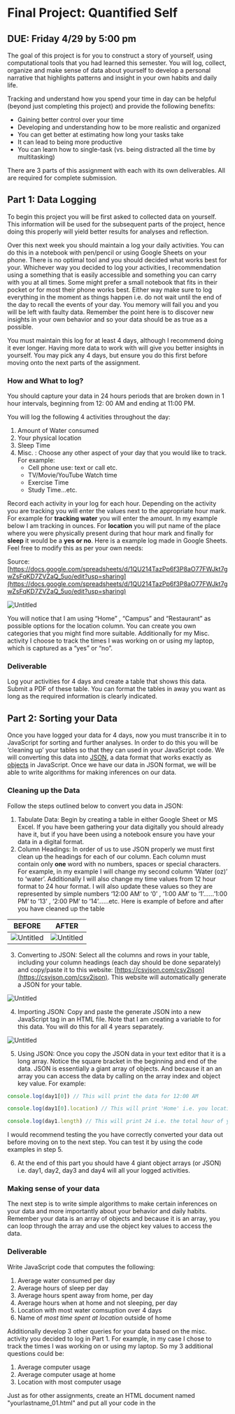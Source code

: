 # Final Project: Quantified Self

## DUE: Friday 4/29 by 5:00 pm

The goal of this project is for you to construct a story of yourself, using computational tools that you had learned this semester. You will log, collect, organize and make sense of data about yourself to develop a personal narrative that highlights patterns and insight in your own habits and daily life. 

Tracking and understand how you spend your time in day can be helpful (beyond just completing this project) and provide the following benefits:

- Gaining better control over your time
- Developing and understanding how to be more realistic and organized
- You can get better at estimating how long your tasks take
- It can lead to being more productive
- You can learn how to single-task (vs. being distracted all the time by multitasking)

There are 3 parts of this assignment with each with its own deliverables.  All are required for complete submission.

## Part 1: Data Logging

To begin this project you will be first asked to collected data on yourself. This information will be used for the subsequent parts of the project, hence doing this properly will yield better results for analyses and reflection. 

Over this next week you should maintain a log your daily activities. You can do this in a notebook with pen/pencil or using Google Sheets on your phone. There is no optimal tool and you should decided what works best for your. Whichever way you decided to log your activities, I recommendation using a something that is easily accessible and something you can carry with you at all times. Some might prefer a small notebook that fits in their pocket or for most their phone works best. Either way make sure to log everything in the moment as things happen i.e. do not wait until the end of the day to recall the events of your day. You memory will fail you and you will be left with faulty data. Remember the point here is to discover new insights in your own behavior and so your data should be as true as a possible. 

You must maintain this log for at least 4 days, although I recommend doing it ever longer. Having more data to work with will give you better insights in yourself. You may pick any 4 days, but ensure you do this first before moving onto the next parts of the assignment. 

### How and What to log?

You should capture your data in 24 hours periods that are broken down in 1 hour intervals, beginning from 12: 00 AM and ending at 11:00 PM. 

You will log the following 4 activities throughout the day:

1. Amount of Water consumed
2. Your physical location
3. Sleep Time
4. Misc. : Choose any other aspect of your day that you would like to track. For example:
    - Cell phone use: text or call etc.
    - TV/Movie/YouTube Watch time
    - Exercise Time
    - Study Time...etc.

Record each activity in your log for each hour. Depending on the activity you are tracking you will enter the values next to the appropriate hour mark. For example for  **tracking water** you will enter the amount. In my example below I am tracking in ounces.  For **location** you will put name of the place where you were physically present during that hour mark and finally for **sleep** it would be a **yes or no**.  Here is a example log made in Google Sheets. Feel free to modify this as per your own needs:

Source:  [https://docs.google.com/spreadsheets/d/1QU214TazPp6f3P8aO77FWJkt7gwZsFqKD7ZVZaQ_5uo/edit?usp=sharing](https://docs.google.com/spreadsheets/d/1QU214TazPp6f3P8aO77FWJkt7gwZsFqKD7ZVZaQ_5uo/edit?usp=sharing)

![Untitled](Final%20Proj%208f0d8/Untitled.png)

You will notice that I am using “Home” , “Campus” and “Restaurant” as possible options for the location column. You can create you own categories that you might find more suitable. Additionally for my Misc. activity I choose to track the times I was working on or using my laptop, which is captured as a “yes” or “no”.

### Deliverable

Log your activities for 4 days and create a table that shows this data. Submit a PDF of these table. You can format the tables in away you want as long as the required information is clearly indicated.

## Part 2: Sorting your Data

Once you have logged your data for 4 days, now you must transcribe it in to JavaScript for sorting and further analyses. In order to do this you will be ‘cleaning up’ your tables so that they can used in your JavaScript code.  We will converting this data into [JSON](https://www.w3schools.com/js/js_json_intro.asp), a data format that works exactly as [objects](https://github.com/scotchANDsolder/XA-310/blob/main/Documents/objects.md) in JavaScript.  Once we have our data in JSON format, we will be able to write algorithms for making inferences on our data. 

### Cleaning up the Data

Follow the steps outlined below to convert you data in JSON:

1. Tabulate Data: Begin by creating a table in either Google Sheet or MS Excel. If you have been gathering your data digitally you should already have it, but if you have been using a notebook ensure you have your data in a digital format.
2. Column Headings: In order of us to use JSON properly we must first clean up the headings for each of our column. Each column must contain only **one** word with no numbers, spaces or special characters. For example, in my example I will change my second column ‘Water (oz)’ to ‘water’. Additionally I will also change my time values from 12 hour format to 24 hour format. I will also update these values so they are represented by simple numbers ‘12:00 AM’ to ‘0’ , ‘1:00 AM’ to ‘1’......’1:00 PM’ to ‘13’ , ‘2:00 PM’ to ‘14’......etc. Here is example of before and after you have cleaned up the table

| **BEFORE** | **AFTER** |
| ------------- | ------------- |
| ![Untitled](Final%20Proj%208f0d8/Untitled%201.png)  | ![Untitled](Final%20Proj%208f0d8/Untitled%202.png) |

                                



                         



3. Converting to JSON: Select all the columns and rows in your table, including your column headings (each day should be done separately) and copy/paste it to this website: [https://csvjson.com/csv2json](https://csvjson.com/csv2json). This website will automatically generate a JSON for your table.  

![Untitled](Final%20Proj%208f0d8/Untitled%203.png)

4. Importing JSON: Copy and paste the generate JSON into a new JavaScript tag in an HTML file. Note that I am creating a variable to for this data. You will do this for all 4 years separately. 

![Untitled](Final%20Proj%208f0d8/Untitled%204.png)

5. Using JSON: Once you copy the JSON data in your text editor that it is a long array. Notice the square bracket in the beginning and end of the data. JSON is essentially a giant array of objects. And because it an an array you can access the data by calling on the array index and object key value. For example:

```jsx
console.log(day1[0]) // This will print the data for 12:00 AM

console.log(day1[0].location) // This will print 'Home' i.e. you location at 12:00 AM

console.log(day1.length) // This will print 24 i.e. the total hour of your data
```

I would recommend testing the you have correctly converted your data out before moving on to the next step.  You can test it by using the code examples in step 5.

6. At the end of this part you should have 4 giant object arrays (or JSON) i.e. day1, day2, day3 and day4 will all your logged activities.

### Making sense of your data

The next step is to write simple algorithms to make certain inferences on your data and more importantly about your behavior and daily habits. Remember your data is an array of objects and because it is an array, you can loop through the array and use the object key values to access the data.

### Deliverable

Write JavaScript code that computes the following:

1. Average water consumed per day
2. Average hours of sleep per day 
3. Average hours spent away from home, per day
4. Average hours when at home and not sleeping, per day
5. Location with most water comsuption over 4 days
6. Name of _most time spent at location_ outside of home

Additionally develop 3 other queries for your data based on the misc. activity you decided to log in Part 1. For example, in my case I chose to track the times I was working on or using my laptop. So my 3 additional questions could be:

1. Average computer usage
2. Average computer usage at home
3. Location with most computer usage

Just as for other assignments, create an HTML document named "yourlastname_01.html" and put all your code in the <script> tags. Ensure provide appropriate comments in the code that indicate your understanding of the logic of your program. 

## Part 3: Finding Patterns in yourself

Based on your findings from Part 2, write a min. 500 word analyses of what you found in your data. 

- Did you learn anything about yourself through this activity? Did you gain any insights in your daily habits?
- What were your observation about each of the 4 activities you logged for this project? Did anything stand out?
- Did you see any correlations between the various activities? Can you make any interesting inferences?

Additionally answers the following reflective questions:

- What were some limitation of this process?
- Do you think your computational results accurate represent your personal experience? if yes, how so? if no, why not?
- What could you do to get more accurate results and inferences?
- If you were to repeat this activity, what would you do differently?

## Submission Requirements

Zip all the documents listed below and upload on D2L by the due date

- PDF of logged activities from Part 1
- JavaScript Code from Part 2
- PDF of written analyses from Part 3
